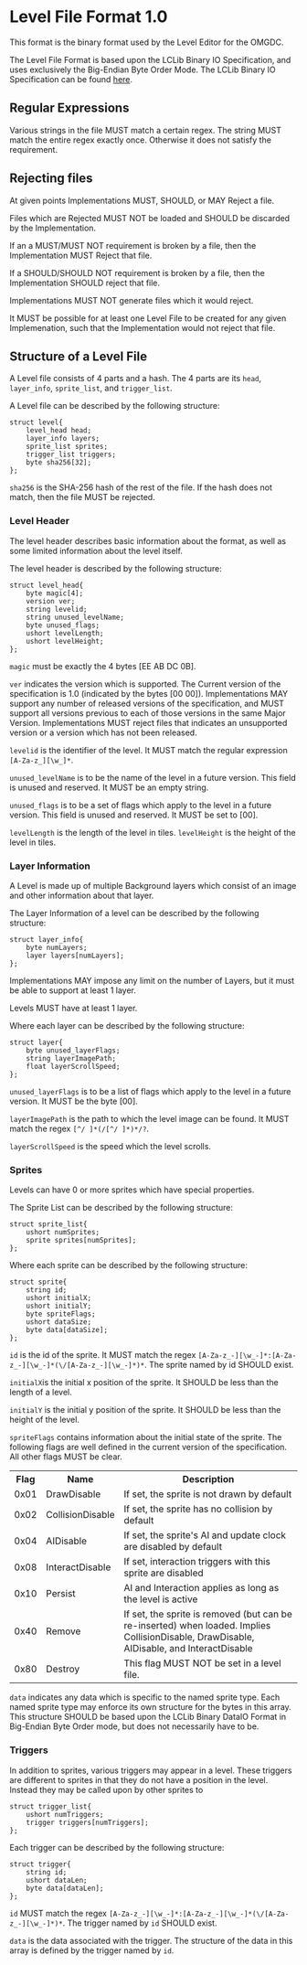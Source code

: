 # Level File Format 1.0

This format is the binary format used by the Level Editor for the OMGDC. 

The Level File Format is based upon the LCLib Binary IO Specification, and uses exclusively the Big-Endian Byte Order Mode. The LCLib Binary IO Specification can be found [here](https://github.com/LightningCreations/lclib/blob/specification/Specification/BinaryDataIO.md). 


## Regular Expressions

Various strings in the file MUST match a certain regex. The string MUST match the entire regex exactly once. 
Otherwise it does not satisfy the requirement. 

## Rejecting files

At given points Implementations MUST, SHOULD, or MAY Reject a file. 

Files which are Rejected MUST NOT be loaded and SHOULD be discarded by the Implementation. 

If an a MUST/MUST NOT requirement is broken by a file, then the Implementation MUST Reject that file. 

If a SHOULD/SHOULD NOT requirement is broken by a file, then the Implementation SHOULD reject that file.


Implementations MUST NOT generate files which it would reject.

It MUST be possible for at least one Level File to be created for any given Implemenation, such that the Implementation would not reject that file. 

## Structure of a Level File 

A Level file consists of 4 parts and a hash. The 4 parts are its `head`, `layer_info`, `sprite_list`, and `trigger_list`. 

A Level file can be described by the following structure:

```
struct level{
	level_head head;
	layer_info layers;
	sprite_list sprites;
	trigger_list triggers;
	byte sha256[32];
};
```

`sha256` is the SHA-256 hash of the rest of the file. If the hash does not match, then the file MUST be rejected. 

### Level Header

The level header describes basic information about the format, as well as some limited information about the level itself. 

The level header is described by the following structure:

```
struct level_head{
	byte magic[4];
	version ver;
	string levelid;
	string unused_levelName;
	byte unused_flags;
	ushort levelLength;
	ushort levelHeight;
};
```

`magic` must be exactly the 4 bytes [EE AB DC 0B].

`ver` indicates the version which is supported. The Current version of the specification is 1.0 (indicated by the bytes [00 00]). Implementations MAY support any number of released versions of the specification, and MUST support all versions previous to each of those versions in the same Major Version. Implementations MUST reject files that indicates an unsupported version or a version which has not been released. 

`levelid` is the identifier of the level. It MUST match the regular expression `[A-Za-z_][\w_]*`. 

`unused_levelName` is to be the name of the level in a future version. This field is unused and reserved. It MUST be an empty string.

`unused_flags` is to be a set of flags which apply to the level in a future version. This field is unused and reserved. It MUST be set to [00]. 

`levelLength` is the length of the level in tiles. `levelHeight` is the height of the level in tiles. 

### Layer Information

A Level is made up of multiple Background layers which consist of an image and other information about that layer. 

The Layer Information of a level can be described by the following structure:

```
struct layer_info{
	byte numLayers;
	layer layers[numLayers];
};
```

Implementations MAY impose any limit on the number of Layers, but it must be able to support at least 1 layer.

Levels MUST have at least 1 layer. 

Where each layer can be described by the following structure:

```
struct layer{
	byte unused_layerFlags;
	string layerImagePath;
	float layerScrollSpeed;
};
```

`unused_layerFlags` is to be a list of flags which apply to the level in a future version. It MUST be the byte [00]. 

`layerImagePath` is the path to which the level image can be found. It MUST match the regex `[^/ ]*(/[^/ ]*)*/?`.

`layerScrollSpeed` is the speed which the level scrolls. 

### Sprites

Levels can have 0 or more sprites which have special properties. 

The Sprite List can be described by the following structure:

```
struct sprite_list{
	ushort numSprites;
	sprite sprites[numSprites];
};
```

Where each sprite can be described by the following structure:

```
struct sprite{
	string id;
	ushort initialX;
	ushort initialY;
	byte spriteFlags;
	ushort dataSize;
	byte data[dataSize];
};
```

`id` is the id of the sprite. It MUST match the regex `[A-Za-z_-][\w_-]*:[A-Za-z_-][\w_-]*(\/[A-Za-z_-][\w_-]*)*`. 
The sprite named by id SHOULD exist. 

`initialX`is the initial x position of the sprite. It SHOULD be less than the length of a level. 

`initialY` is the initial y position of the sprite. It SHOULD be less than the height of the level. 

`spriteFlags` contains information about the initial state of the sprite. 
The following flags are well defined in the current version of the specification. 
All other flags MUST be clear. 

<table>
	<tr>
		<th>Flag</th>
		<th>Name</th>
		<th>Description</th>
	</tr>
	<tr>
		<td>0x01</td>
		<td>DrawDisable</td>
		<td>If set, the sprite is not drawn by default</td>
	</tr>
	<tr>
		<td>0x02</td>
		<td>CollisionDisable</td>
		<td>If set, the sprite has no collision by default</td>
	</tr>
	<tr>
		<td>0x04</td>
		<td>AIDisable</td>
		<td>If set, the sprite's AI and update clock are disabled by default</td>
	</tr>
	<tr>
		<td>0x08</td>
		<td>InteractDisable</td>
		<td>If set, interaction triggers with this sprite are disabled</td>
	</tr>
	<tr>
		<td>0x10</td>
		<td>Persist</td>
		<td>AI and Interaction applies as long as the level is active</td>
	</tr>
	<tr>
		<td>0x40</td>
		<td>Remove</td>
		<td>If set, the sprite is removed (but can be re-inserted) when loaded. Implies CollisionDisable, DrawDisable, AIDisable, and InteractDisable</td>
	</tr>
	<tr>
		<td>0x80</td>
		<td>Destroy</td>
		<td>This flag MUST NOT be set in a level file.</td>
	</tr>
</table>

`data` indicates any data which is specific to the named sprite type. Each named sprite type may enforce its own structure for the bytes in this array. 
This structure SHOULD be based upon the LCLib Binary DataIO Format in Big-Endian Byte Order mode, but does not necessarily have to be. 

### Triggers

In addition to sprites, various triggers may appear in a level. These triggers are different to sprites in that they do not have a position in the level. Instead they may be called upon by other sprites to 

```
struct trigger_list{
	ushort numTriggers;
	trigger triggers[numTriggers];
};
```

Each trigger can be described by the following structure:

```
struct trigger{
	string id;
	ushort dataLen;
	byte data[dataLen];
};
```

`id` MUST match the regex `[A-Za-z_-][\w_-]*:[A-Za-z_-][\w_-]*(\/[A-Za-z_-][\w_-]*)*`. 
The trigger named by `id` SHOULD exist. 

`data` is the data associated with the trigger. The structure of the data in this array is defined by the trigger named by `id`. 
